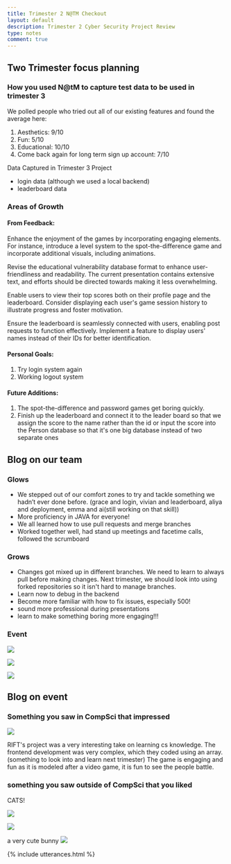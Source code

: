 ```yaml
---
title: Trimester 2 N@TM Checkout
layout: default
description: Trimester 2 Cyber Security Project Review
type: notes
comment: true
---
```


## Two Trimester focus planning

### How you used N@tM to capture test data to be used in trimester 3

We polled people who tried out all of our existing features and found the average here:

1. Aesthetics: 9/10
2. Fun: 5/10
3. Educational: 10/10
4. Come back again for long term sign up account: 7/10

Data Captured in Trimester 3 Project
- login data (although we used a local backend)
- leaderboard data

### Areas of Growth

#### From Feedback:
Enhance the enjoyment of the games by incorporating engaging elements. For instance, introduce a level system to the spot-the-difference game and incorporate additional visuals, including animations.

Revise the educational vulnerability database format to enhance user-friendliness and readability. The current presentation contains extensive text, and efforts should be directed towards making it less overwhelming.

Enable users to view their top scores both on their profile page and the leaderboard. Consider displaying each user's game session history to illustrate progress and foster motivation.

Ensure the leaderboard is seamlessly connected with users, enabling post requests to function effectively. Implement a feature to display users' names instead of their IDs for better identification.

#### Personal Goals:
1. Try login system again
2. Working logout system

#### Future Additions:
1. The spot-the-difference and password games get boring quickly.
2. Finish up the leaderboard and connect it to the leader board so that we assign the score to the name rather than the id or input the score into the Person database so that it's one big database instead of two separate ones


## Blog on our team

### Glows
- We stepped out of our comfort zones to try and tackle something we hadn’t ever done before. (grace and login, vivian and leaderboard, aliya and deployment, emma and ai(still working on that skill))
- More proficiency in JAVA for everyone!
- We all learned how to use pull requests and merge branches
- Worked together well, had stand up meetings and facetime calls, followed the scrumboard

### Grows
- Changes got mixed up in different branches. We need to learn to always pull before making changes. Next trimester, we should look into using forked repositories so it isn't hard to manage branches.
- Learn now to debug in the backend
- Become more familiar with how to fix issues, especially 500!
- sound more professional during presentations
- learn to make something boring more engaging!!!

### Event

![](https://cdn.discordapp.com/attachments/879557685253664768/1211161108879253534/Screenshot_2024-02-24_at_8.01.44_PM.png?ex=65ed30ae&is=65dabbae&hm=da940e70d852e4f0d986187c528312329ddaa5cffe03b7af1eedd2a8094ff964&)

![](https://cdn.discordapp.com/attachments/879557685253664768/1211161154894962748/Screenshot_2024-02-24_at_8.01.57_PM.png?ex=65ed30b9&is=65dabbb9&hm=2c99ada8bec49e7ee889f5eafec7bd2fec895f1f65e8283a9434bb964ed6a824&)

![](https://cdn.discordapp.com/attachments/879557685253664768/1211161457710858270/Screenshot_2024-02-24_at_8.03.06_PM.png?ex=65ed3101&is=65dabc01&hm=f0976ea4e4d5556fa452676c684bab1e2ebbac5aefef39171a367a3c93244e0b&)

## Blog on event

### Something you saw in CompSci that impressed

![](https://cdn.discordapp.com/attachments/879557685253664768/1211161504401989642/Screenshot_2024-02-24_at_8.03.21_PM.png?ex=65ed310c&is=65dabc0c&hm=5667990b57fd1db4c338079d2005f6e499afb02d2f430d68e860e41d3ed67655&0)

RIFT's project was a very interesting take on learning cs knowledge. The frontend development was very complex, which they coded using an array. (something to look into and learn next trimester) The game is engaging and fun as it is modeled after a video game, it is fun to see the people battle.

### something you saw outside of CompSci that you liked

CATS!

![](https://cdn.discordapp.com/attachments/879557685253664768/1211161590527688724/Screenshot_2024-02-24_at_8.03.41_PM.png?ex=65ed3121&is=65dabc21&hm=4aeb5c58f632bc9f7de21498e6be2c3ee31300779630434e42f5fc842a3cc132&)

![](https://cdn.discordapp.com/attachments/879557685253664768/1211161651878043688/Screenshot_2024-02-24_at_8.03.55_PM.png?ex=65ed3130&is=65dabc30&hm=2d73b0bc2b5dfee7b65d3f67a613698b3eda4b188e532f864c79e082d1817a41&)

a very cute bunny
![](https://cdn.discordapp.com/attachments/879557685253664768/1208163462455365632/IMG_2705.jpg?ex=65eb8368&is=65d90e68&hm=49597c87413bff17b864dcaca65a233cd34406dc613b8535408daf9abf37f7fb&)

{% include utterances.html %}